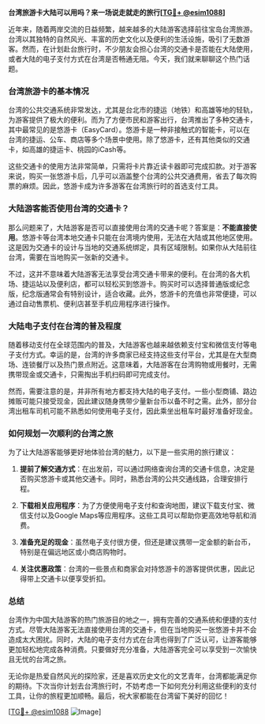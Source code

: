 **台湾旅游卡大陆可以用吗？来一场说走就走的旅行[[TG💪+ @esim1088](https://t.me/s/esim1088)]**

近年来，随着两岸交流的日益频繁，越来越多的大陆游客选择前往宝岛台湾旅游。台湾以其独特的自然风光、丰富的历史文化以及便利的生活设施，吸引了无数游客。然而，在计划赴台旅行时，不少朋友会担心台湾的交通卡是否能在大陆使用，或者大陆的电子支付方式在台湾是否畅通无阻。今天，我们就来聊聊这个热门话题。

### 台湾旅游卡的基本情况

台湾的公共交通系统非常发达，尤其是台北市的捷运（地铁）和高雄等地的轻轨，为游客提供了极大的便利。而为了方便市民和游客出行，台湾推出了多种交通卡，其中最常见的是悠游卡（EasyCard）。悠游卡是一种非接触式的智能卡，可以在台湾的捷运、公车、商店等多个场景中使用。除了悠游卡，还有其他类似的交通卡，如高雄的捷运卡、桃园的iCash等。

这些交通卡的使用方法非常简单，只需将卡片靠近读卡器即可完成扣款。对于游客来说，购买一张悠游卡后，几乎可以涵盖整个台湾的公共交通费用，省去了每次购票的麻烦。因此，悠游卡成为许多游客在台湾旅行时的首选支付工具。

### 大陆游客能否使用台湾的交通卡？

那么问题来了，大陆游客是否可以直接使用台湾的交通卡呢？答案是：**不能直接使用**。悠游卡等台湾本地交通卡只能在台湾境内使用，无法在大陆或其他地区使用。这是因为交通卡的设计与当地的交通系统绑定，具有区域限制。如果你从大陆前往台湾，需要在当地购买一张新的交通卡。

不过，这并不意味着大陆游客无法享受台湾交通卡带来的便利。在台湾的各大机场、捷运站以及便利店，都可以轻松买到悠游卡。购买时可以选择普通版或纪念版，纪念版通常会有特别设计，适合收藏。此外，悠游卡的充值也非常便捷，可以通过自动售票机、便利店甚至手机应用程序进行操作。

### 大陆电子支付在台湾的普及程度

随着移动支付在全球范围内的普及，大陆游客也越来越依赖支付宝和微信支付等电子支付方式。幸运的是，台湾的许多商家已经支持这些支付平台，尤其是在大型商场、连锁餐厅以及热门景点附近。这意味着，大陆游客在台湾购物或用餐时，无需携带现金或交通卡，只需掏出手机扫码即可完成支付。

然而，需要注意的是，并非所有地方都支持大陆的电子支付。一些小型商铺、路边摊贩可能只接受现金，因此建议随身携带少量新台币以备不时之需。此外，部分台湾出租车司机可能不熟悉如何使用电子支付，因此乘坐出租车时最好准备好现金。

### 如何规划一次顺利的台湾之旅

为了让大陆游客能够更好地体验台湾的魅力，以下是一些实用的旅行建议：

1. **提前了解交通方式**：在出发前，可以通过网络查询台湾的交通卡信息，决定是否购买悠游卡或其他交通卡。同时，熟悉台湾的公共交通线路，合理安排行程。

2. **下载相关应用程序**：为了方便使用电子支付和查询地图，建议下载支付宝、微信支付以及Google Maps等应用程序。这些工具可以帮助你更高效地导航和消费。

3. **准备充足的现金**：虽然电子支付很方便，但还是建议携带一定金额的新台币，特别是在偏远地区或小商店购物时。

4. **关注优惠政策**：台湾的一些景点和商家会对持悠游卡的游客提供优惠，因此记得带上交通卡以便享受折扣。

### 总结

台湾作为中国大陆游客的热门旅游目的地之一，拥有完善的交通系统和便捷的支付方式。尽管大陆游客无法直接使用台湾的交通卡，但在当地购买一张悠游卡并不会造成太大困扰。同时，大陆的电子支付方式在台湾也得到了广泛认可，让游客能够更加轻松地完成各种消费。只要做好充分准备，大陆游客完全可以享受到一次愉快且无忧的台湾之旅。

无论你是热爱自然风光的探险家，还是喜欢历史文化的文艺青年，台湾都能满足你的期待。下次当你计划去台湾旅行时，不妨考虑一下如何充分利用这些便利的支付工具，让你的旅程更加顺畅。最后，祝大家都能在台湾留下美好的回忆！

[[TG💪+ @esim1088](https://t.me/s/esim1088) ![Image](https://i.postimg.cc/4NQfJmqS/Snipaste-2025-05-13-00-14-12.png)]